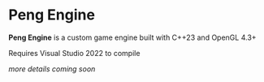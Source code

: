 # Peng Engine

**Peng Engine** is a custom game engine built with C++23 and OpenGL 4.3+

Requires Visual Studio 2022 to compile

_more details coming soon_
